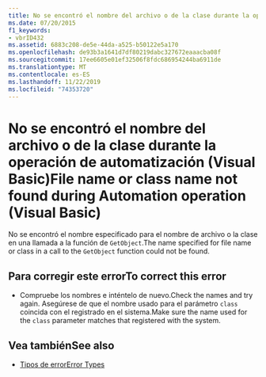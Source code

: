 ```yaml
---
title: No se encontró el nombre del archivo o de la clase durante la operación de Automation
ms.date: 07/20/2015
f1_keywords:
- vbrID432
ms.assetid: 6883c208-de5e-44da-a525-b50122e5a170
ms.openlocfilehash: de93b3a1641d7df80219dabc327672eaaacba08f
ms.sourcegitcommit: 17ee6605e01ef32506f8fdc686954244ba6911de
ms.translationtype: MT
ms.contentlocale: es-ES
ms.lasthandoff: 11/22/2019
ms.locfileid: "74353720"
---
```

# <a name="file-name-or-class-name-not-found-during-automation-operation-visual-basic"></a><span data-ttu-id="d71ce-102">No se encontró el nombre del archivo o de la clase durante la operación de automatización (Visual Basic)</span><span class="sxs-lookup"><span data-stu-id="d71ce-102">File name or class name not found during Automation operation (Visual Basic)</span></span>
<span data-ttu-id="d71ce-103">No se encontró el nombre especificado para el nombre de archivo o la clase en una llamada a la función de `GetObject`.</span><span class="sxs-lookup"><span data-stu-id="d71ce-103">The name specified for file name or class in a call to the `GetObject` function could not be found.</span></span>  
  
## <a name="to-correct-this-error"></a><span data-ttu-id="d71ce-104">Para corregir este error</span><span class="sxs-lookup"><span data-stu-id="d71ce-104">To correct this error</span></span>  
  
- <span data-ttu-id="d71ce-105">Compruebe los nombres e inténtelo de nuevo.</span><span class="sxs-lookup"><span data-stu-id="d71ce-105">Check the names and try again.</span></span> <span data-ttu-id="d71ce-106">Asegúrese de que el nombre usado para el parámetro `class` coincida con el registrado en el sistema.</span><span class="sxs-lookup"><span data-stu-id="d71ce-106">Make sure the name used for the `class` parameter matches that registered with the system.</span></span>  
  
## <a name="see-also"></a><span data-ttu-id="d71ce-107">Vea también</span><span class="sxs-lookup"><span data-stu-id="d71ce-107">See also</span></span>

- [<span data-ttu-id="d71ce-108">Tipos de error</span><span class="sxs-lookup"><span data-stu-id="d71ce-108">Error Types</span></span>](../../../visual-basic/programming-guide/language-features/error-types.md)
